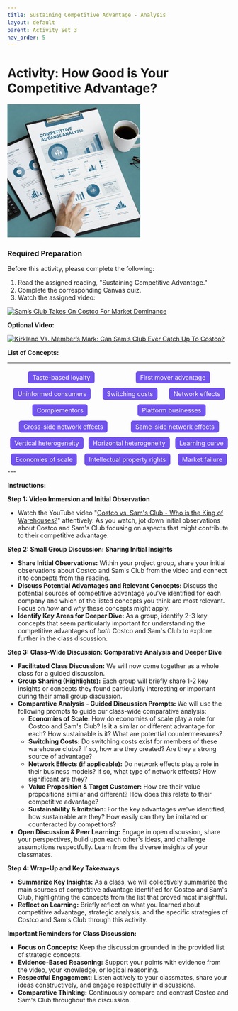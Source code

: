 ```yaml
---
title: Sustaining Competitive Advantage - Analysis
layout: default
parent: Activity Set 3
nav_order: 5
---
```

# Activity: How Good is Your Competitive Advantage?

<img src="/assets/images/competitive-advantage-analysis.jpeg" alt="Executive reading an analytical report" width="300"/>

### Required Preparation

Before this activity, please complete the following:

1. Read the assigned reading, "Sustaining Competitive Advantage."
2. Complete the corresponding Canvas quiz.
3. Watch the assigned video:

[![Sam’s Club Takes On Costco For Market Dominance](http://img.youtube.com/vi/525BOKSoagg/0.jpg)](http://www.youtube.com/watch?v=525BOKSoagg)

**Optional Video:**

[![Kirkland Vs. Member’s Mark: Can Sam’s Club Ever Catch Up To Costco?](http://img.youtube.com/vi/IycQh-DFvnU/0.jpg)](http://www.youtube.com/watch?v=IycQh-DFvnU)


**List of Concepts:**

---

<div style="display: flex; flex-wrap: wrap; color: white;justify-content: space-around; width=100%">
<span style="background-color: #7253ed; padding: 5px 10px; margin: 5px; border-radius: 5px;">Taste-based loyalty</span>
<span style="background-color: #7253ed; padding: 5px 10px; margin: 5px; border-radius: 5px;"> First mover advantage </span>
<span style="background-color: #7253ed; padding: 5px 10px; margin: 5px; border-radius: 5px;">Uninformed consumers</span>
<span style="background-color: #7253ed; padding: 5px 10px; margin: 5px; border-radius: 5px;"> Switching costs</span>
<span style="background-color: #7253ed; padding: 5px 10px; margin: 5px; border-radius: 5px;"> Network effects</span>
<span style="background-color: #7253ed; padding: 5px 10px; margin: 5px; border-radius: 5px;"> Complementors</span>
<span style="background-color: #7253ed; padding: 5px 10px; margin: 5px; border-radius: 5px;"> Platform businesses</span>
<span style="background-color: #7253ed; padding: 5px 10px; margin: 5px; border-radius: 5px;">Cross-side network effects</span>
<span style="background-color: #7253ed; padding: 5px 10px; margin: 5px; border-radius: 5px;">Same-side network effects</span>
<span style="background-color: #7253ed; padding: 5px 10px; margin: 5px; border-radius: 5px;"> Vertical heterogeneity</span>
<span style="background-color: #7253ed; padding: 5px 10px; margin: 5px; border-radius: 5px;"> Horizontal heterogeneity</span>
<span style="background-color: #7253ed; padding: 5px 10px; margin: 5px; border-radius: 5px;">Learning curve</span>
<span style="background-color: #7253ed; padding: 5px 10px; margin: 5px; border-radius: 5px;">Economies of scale</span>
<span style="background-color: #7253ed; padding: 5px 10px; margin: 5px; border-radius: 5px;"> Intellectual property rights</span>
<span style="background-color: #7253ed; padding: 5px 10px; margin: 5px; border-radius: 5px;"> Market failure</span>

</div>
---

**Instructions:**

**Step 1: Video Immersion and Initial Observation**

* Watch the YouTube video "[Costco vs. Sam's Club - Who is the King of Warehouses?](https://www.youtube.com/watch?v=525BOKSoagg)" attentively. As you watch, jot down initial observations about Costco and Sam's Club focusing on aspects that might contribute to their competitive advantage.


**Step 2: Small Group Discussion: Sharing Initial Insights**

* **Share Initial Observations:**  Within your project group, share your initial observations about Costco and Sam's Club from the video and connect it to concepts from the reading.
* **Discuss Potential Advantages and Relevant Concepts:**  Discuss the potential sources of competitive advantage you've identified for each company and which of the listed concepts you think are most relevant.  Focus on *how* and *why* these concepts might apply.
* **Identify Key Areas for Deeper Dive:** As a group, identify 2-3 key concepts that seem particularly important for understanding the competitive advantages of *both* Costco and Sam's Club to explore further in the class discussion.

**Step 3:  Class-Wide Discussion: Comparative Analysis and Deeper Dive**

* **Facilitated Class Discussion:** We will now come together as a whole class for a guided discussion.
* **Group Sharing (Highlights):** Each group will briefly share 1-2 key insights or concepts they found particularly interesting or important during their small group discussion.
* **Comparative Analysis - Guided Discussion Prompts:**  We will use the following prompts to guide our class-wide comparative analysis:
    * **Economies of Scale:**  How do economies of scale play a role for Costco and Sam's Club? Is it a similar or different advantage for each? How sustainable is it? What are potential countermeasures?
    * **Switching Costs:** Do switching costs exist for members of these warehouse clubs? If so, how are they created? Are they a strong source of advantage?
    * **Network Effects (if applicable):** Do network effects play a role in their business models? If so, what type of network effects? How significant are they?
    * **Value Proposition & Target Customer:** How are their value propositions similar and different? How does this relate to their competitive advantage?
    * **Sustainability & Imitation:** For the key advantages we've identified, how sustainable are they? How easily can they be imitated or counteracted by competitors?
* **Open Discussion & Peer Learning:**  Engage in open discussion, share your perspectives, build upon each other's ideas, and challenge assumptions respectfully.  Learn from the diverse insights of your classmates.

**Step 4:  Wrap-Up and Key Takeaways**

* **Summarize Key Insights:**  As a class, we will collectively summarize the main sources of competitive advantage identified for Costco and Sam's Club, highlighting the concepts from the list that proved most insightful.
* **Reflect on Learning:** Briefly reflect on what you learned about competitive advantage, strategic analysis, and the specific strategies of Costco and Sam's Club through this activity.

**Important Reminders for Class Discussion:**

* **Focus on Concepts:**  Keep the discussion grounded in the provided list of strategic concepts.
* **Evidence-Based Reasoning:**  Support your points with evidence from the video, your knowledge, or logical reasoning.
* **Respectful Engagement:**  Listen actively to your classmates, share your ideas constructively, and engage respectfully in discussions.
* **Comparative Thinking:**  Continuously compare and contrast Costco and Sam's Club throughout the discussion.

